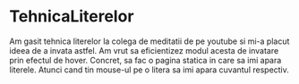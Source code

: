 # TehnicaLiterelor
Am gasit tehnica literelor la colega de meditatii de pe youtube si mi-a placut ideea de a invata astfel. Am vrut sa eficientizez modul acesta de invatare prin efectul de hover. Concret, sa fac o pagina statica in care sa imi apara literele. Atunci cand tin mouse-ul pe o litera sa imi apara cuvantul respectiv.
